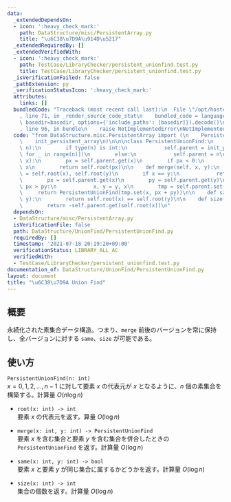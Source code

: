 ```yaml
---
data:
  _extendedDependsOn:
  - icon: ':heavy_check_mark:'
    path: DataStructure/misc/PersistentArray.py
    title: "\u6C38\u7D9A\u914D\u5217"
  _extendedRequiredBy: []
  _extendedVerifiedWith:
  - icon: ':heavy_check_mark:'
    path: TestCase/LibraryChecker/persistent_unionfind.test.py
    title: TestCase/LibraryChecker/persistent_unionfind.test.py
  _isVerificationFailed: false
  _pathExtension: py
  _verificationStatusIcon: ':heavy_check_mark:'
  attributes:
    links: []
  bundledCode: "Traceback (most recent call last):\n  File \"/opt/hostedtoolcache/Python/3.9.6/x64/lib/python3.9/site-packages/onlinejudge_verify/documentation/build.py\"\
    , line 71, in _render_source_code_stat\n    bundled_code = language.bundle(stat.path,\
    \ basedir=basedir, options={'include_paths': [basedir]}).decode()\n  File \"/opt/hostedtoolcache/Python/3.9.6/x64/lib/python3.9/site-packages/onlinejudge_verify/languages/python.py\"\
    , line 96, in bundle\n    raise NotImplementedError\nNotImplementedError\n"
  code: "from DataStructure.misc.PersistentArray import (\n    PersistentArray,\n\
    \    init_persistent_array\n)\n\n\nclass PersistentUnionFind:\n    def __init__(self,\
    \ n):\n        if type(n) is int:\n            self.parent = init_persistent_array([-1\
    \ for _ in range(n)])\n        else:\n            self.parent = n\n\n    def root(self,\
    \ x):\n        px = self.parent.get(x)\n        if px < 0:\n            return\
    \ x\n        return self.root(px)\n\n    def merge(self, x, y):\n        x, y\
    \ = self.root(x), self.root(y)\n        if x == y:\n            return self\n\
    \        px = self.parent.get(x)\n        py = self.parent.get(y)\n        if\
    \ px > py:\n            x, y = y, x\n        tmp = self.parent.set(y, x)\n   \
    \     return PersistentUnionFind(tmp.set(x, px + py))\n\n    def same(self, x,\
    \ y):\n        return self.root(x) == self.root(y)\n\n    def size(self, x):\n\
    \        return -self.parent.get(self.root(x))\n"
  dependsOn:
  - DataStructure/misc/PersistentArray.py
  isVerificationFile: false
  path: DataStructure/UnionFind/PersistentUnionFind.py
  requiredBy: []
  timestamp: '2021-07-18 20:19:20+09:00'
  verificationStatus: LIBRARY_ALL_AC
  verifiedWith:
  - TestCase/LibraryChecker/persistent_unionfind.test.py
documentation_of: DataStructure/UnionFind/PersistentUnionFind.py
layout: document
title: "\u6C38\u7D9A Union Find"
---
```


## 概要
永続化された素集合データ構造。つまり、`merge` 前後のバージョンを常に保持し、全バージョンに対する `same`、`size` が可能である。

## 使い方
`PersistentUnionFind(n: int)`  
$x = 0, 1, 2, \dots, n - 1$ に対して要素 $x$ の代表元が $x$ となるように、$n$ 個の素集合を構築する。計算量 $O(n \log n)$

- `root(x: int) -> int`  
要素 $x$ の代表元を返す。算量 $O(\log n)$

- `merge(x: int, y: int) -> PersistentUnionFind`  
要素 $x$ を含む集合と要素 $y$ を含む集合を併合したときの `PersistentUnionFind` を返す。計算量 $O(\log n)$

- `same(x: int, y: int) -> bool`  
要素 $x$ と要素 $y$ が同じ集合に属するかどうかを返す。計算量 $O(\log n)$

- `size(x: int) -> int`  
集合の個数を返す。計算量 $O(\log n)$
